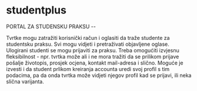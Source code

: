 # studentplus
PORTAL ZA STUDENSKU PRAKSU -- 

Tvrtke mogu zatražiti korisnički račun i oglasiti da traže studente za studentsku praksu. 
Svi mogu vidjeti i pretraživati objavljene oglase. Ulogirani studenti se mogu prijaviti za praksu. 
Treba omogućiti izvjesnu fleksibilnost - npr. tvrtka može ali i ne mora tražiti da se prilikom prijave pošalje životopis, 
prosjek ocjena, kontakt mail-adresa i slično. Moguće je izvesti i da student prlikom kreiranja accounta uredi 
svoj profil s tim podacima, pa da onda tvrtka može vidjeti njegov profil kad se prijavi, ili neka slična varijanta. 
